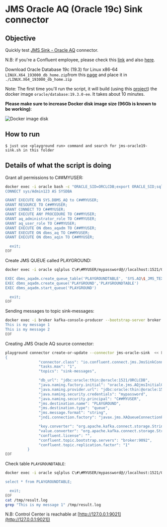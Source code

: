 # JMS Oracle AQ (Oracle 19c) Sink connector

## Objective

Quickly test [JMS Sink - Oracle AQ](https://docs.confluent.io/current/connect/kafka-connect-jms/sink/index.html) connector.

N.B: if you're a Confluent employee, please check this [link](https://confluent.slack.com/archives/C0116NM415F/p1636391410032900) and also [here](https://confluent.slack.com/archives/C0116NM415F/p1636389483030900).

Download Oracle Database 19c (19.3) for Linux x86-64 `LINUX.X64_193000_db_home.zip`from this [page](https://www.oracle.com/database/technologies/oracle19c-linux-downloads.html) and place it in `./LINUX.X64_193000_db_home.zip`


Note: The first time you'll run the script, it will build (using this [project](https://github.com/oracle/docker-images/blob/master/OracleDatabase/SingleInstance/README.md)) the docker image `oracle/database:19.3.0-ee`. It takes about 10 minutes.

**Please make sure to increase Docker disk image size (96Gb is known to be working)**:

![Docker image disk](Screenshot1.png)


## How to run

```
$ just use <playground run> command and search for jms-oracle19-sink.sh in this folder
```

## Details of what the script is doing


Grant all permissions to C##MYUSER:

```bash
docker exec -i oracle bash -c "ORACLE_SID=ORCLCDB;export ORACLE_SID;sqlplus /nolog" << EOF
CONNECT sys/Admin123 AS SYSDBA

GRANT EXECUTE ON SYS.DBMS_AQ to C##MYUSER;
GRANT RESOURCE TO C##MYUSER;
GRANT CONNECT TO C##MYUSER;
GRANT EXECUTE ANY PROCEDURE TO C##MYUSER;
GRANT aq_administrator_role TO C##MYUSER;
GRANT aq_user_role TO C##MYUSER;
GRANT EXECUTE ON dbms_aqadm TO C##MYUSER;
GRANT EXECUTE ON dbms_aq TO C##MYUSER;
GRANT EXECUTE ON dbms_aqin TO C##MYUSER;

  exit;
EOF
```

Create JMS QUEUE called PLAYGROUND:

```bash
docker exec -i oracle sqlplus C\#\#MYUSER/mypassword@//localhost:1521/ORCLCDB << EOF

EXEC dbms_aqadm.create_queue_table('PLAYGROUNDTABLE', 'SYS.AQ\$_JMS_TEXT_MESSAGE')
EXEC dbms_aqadm.create_queue('PLAYGROUND','PLAYGROUNDTABLE')
EXEC dbms_aqadm.start_queue('PLAYGROUND')

  exit;
EOF
```

Sending messages to topic sink-messages:

```bash
docker exec -i broker kafka-console-producer --bootstrap-server broker:9092 --topic sink-messages << EOF
This is my message 1
This is my message 2
EOF
```

Creating JMS Oracle AQ source connector:

```bash
playground connector create-or-update --connector jms-oracle-sink  << EOF
{
               "connector.class": "io.confluent.connect.jms.JmsSinkConnector",
               "tasks.max": "1",
               "topics": "sink-messages",

               "db_url": "jdbc:oracle:thin:@oracle:1521/ORCLCDB",
               "java.naming.factory.initial": "oracle.jms.AQjmsInitialContextFactory",
               "java.naming.provider.url": "jdbc:oracle:thin:@oracle:1521/ORCLCDB",
               "java.naming.security.credentials": "mypassword",
               "java.naming.security.principal": "C##MYUSER",
               "jms.destination.name": "PLAYGROUND",
               "jms.destination.type": "queue",
               "jms.message.format": "string",
               "jndi.connection.factory": "javax.jms.XAQueueConnectionFactory",

               "key.converter": "org.apache.kafka.connect.storage.StringConverter",
               "value.converter": "org.apache.kafka.connect.storage.StringConverter",
               "confluent.license": "",
               "confluent.topic.bootstrap.servers": "broker:9092",
               "confluent.topic.replication.factor": "1"
          }
EOF

```

Check table `PLAYGROUNDTABLE`:

```bash
docker exec -i oracle sqlplus C\#\#MYUSER/mypassword@//localhost:1521/ORCLCDB > /tmp/result.log  2>&1 <<-EOF

select * from PLAYGROUNDTABLE;

  exit;
EOF
cat /tmp/result.log
grep "This is my message 1" /tmp/result.log
```


N.B: Control Center is reachable at [http://127.0.0.1:9021](http://127.0.0.1:9021])
